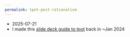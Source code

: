 ```yaml
---
permalink: tpot-post-rationalism
---
```


- 2025-07-21 
- I made this [slide deck guide to tpot](https://docs.google.com/presentation/d/1GORGyGXHnXKg16J26YqxxMr8TqTzxxVzUcpJZWUAxuI/edit?slide=id.p#slide=id.p) back in ~Jan 2024